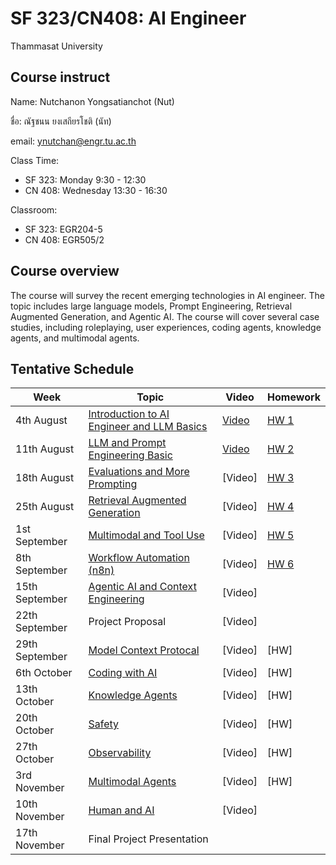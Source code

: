 # SF 323/CN408: AI Engineer 
Thammasat University 

## Course instruct

Name: Nutchanon Yongsatianchot (Nut)

ชื่อ: ณัฐชนน ยงเสถียรโชติ (นัท)

email: ynutchan@engr.tu.ac.th

Class Time: 
- SF 323: Monday 9:30 - 12:30
- CN 408: Wednesday 13:30 - 16:30

Classroom: 
- SF 323: EGR204-5
- CN 408: EGR505/2

## Course overview 
The course will survey the recent emerging technologies in AI engineer. The topic includes large language models, Prompt Engineering, Retrieval Augmented Generation, and Agentic AI. The course will cover several case studies, including roleplaying, user experiences, coding agents, knowledge agents, and multimodal agents.

## Tentative Schedule

| Week  |   Topic   |  Video   | Homework |
| ----- | --------- | -------- | -------- |
| 4th August | [Introduction to AI Engineer and LLM Basics](https://docs.google.com/presentation/d/1DHT9uj6Bu3dvzIUpJMOZhuaeOJ8-NACoX9ELPisYZgU/edit?usp=sharing)  | [Video](https://www.youtube.com/watch?v=NTbYh-EUh0Y)  | [HW 1](https://docs.google.com/document/d/1EKpuJZRS22leIP6V0G_2QY0DALYe5lv3BTGOd1Z4Onc/edit?usp=sharing) |
| 11th August  | [LLM and Prompt Engineering Basic](https://docs.google.com/presentation/d/1DBNlR0YpQqyu4Bdaknfua8tPO-eH6PuYLTMgFQhsiAM/edit?usp=sharing)  | [Video](https://youtu.be/1t1VQHuyYfU)  | [HW 2](https://colab.research.google.com/github/yongsa-nut/SF323_CN408_AIEngineer/blob/main/SF323_CN408_HW2.ipynb) |
| 18th August  | [Evaluations and More Prompting](https://docs.google.com/presentation/d/1NH4JsQTrVNqNAQIOnPHmlg1ViU3KvRd28XUHbcaDyXQ/edit?usp=sharing) | [Video] | [HW 3](https://colab.research.google.com/github/yongsa-nut/SF323_CN408_AIEngineer/blob/main/SF323_CN408_HW3_Prompt_Engineering.ipynb) |
| 25th August  | [Retrieval Augmented Generation](https://docs.google.com/presentation/d/1uNUzHf_ltUM1bfSlY3I0JbnfgbMAZ5hIPpyN6JdvgSY/edit?usp=sharing) | [Video] | [HW 4](https://colab.research.google.com/github/yongsa-nut/SF323_CN408_AIEngineer/blob/main/SF323_CN408_HW4_RAG.ipynb) | 
| 1st September  | [Multimodal and Tool Use](https://docs.google.com/presentation/d/1m4oGmIG0AEWPzGRLE91tN92YYK6qfPhcshrFWnQd9aw/edit?usp=sharing)        | [Video] | [HW 5](https://colab.research.google.com/github/yongsa-nut/SF323_CN408_AIEngineer/blob/main/SF323_CN408_HW5_Multimodal_and_Tool_uses.ipynb) |
| 8th September  | [Workflow Automation (n8n)](https://docs.google.com/presentation/d/1yuE0LyGs_QcitW7hImUT8IanbxFg5oLrBK0a8AvEnRo/edit?usp=sharing) | [Video] | [HW 6](https://docs.google.com/document/d/19i5HPZlJc5EIkRHC5TZsJlWRgrEb1x8-bB4t3bocJL8/edit?usp=sharing) |
| 15th September  | [Agentic AI and Context Engineering](https://docs.google.com/presentation/d/1IhXy5kkGN_hzEQCc-29lNLuQOcKIzO7JdlJvNqB2eN8/edit?usp=sharing) | [Video] |     |
| 22th September  | Project Proposal       | [Video] |      |
| 29th September  | [Model Context Protocal](https://docs.google.com/presentation/d/1liRkqR0hd32iNpeDWKN1hLh6yXC1PDSBm5_WpOpJW8w/edit?usp=sharing)         | [Video] | [HW] |
| 6th October | [Coding with AI](https://docs.google.com/presentation/d/1LV3OCTOiTSE2N9UUBqhezuc5-zT3EJVE6tAyzsuNYms/edit?usp=sharing)  | [Video] | [HW] |
| 13th October | [Knowledge Agents](https://docs.google.com/presentation/d/1c_kGY0UTSfTOE4k4rv5TiVaBPcV_u4GBgyOaT_uiWPA/edit?usp=sharing) | [Video] | [HW] |
| 20th October | [Safety](https://docs.google.com/presentation/d/1Q0x7J3SWK9U-RUF3pHHTDRN4qJQTYhGFndZ6k5OCXZI/edit?usp=sharing)          | [Video]  | [HW] |
| 27th October | [Observability](https://docs.google.com/presentation/d/1anfSprFzfemkjfijHGs532_BBRnKwWSkskPbaIEia7I/edit?usp=sharing)   | [Video]  | [HW] |
| 3rd November | [Multimodal Agents](https://docs.google.com/presentation/d/1c_6eYftKN5gzJ_tYRxvbnwdpvsSsIFL1DljALzODjjs/edit?usp=sharing) | [Video] | [HW] |
| 10th November | [Human and AI](https://docs.google.com/presentation/d/1OAGmuUqnmstuzrdNdZKKXPuglJg5mxGfygONHkYrUnA/edit?usp=sharing)    | [Video] |   |
| 17th November | Final Project Presentation   | | |
